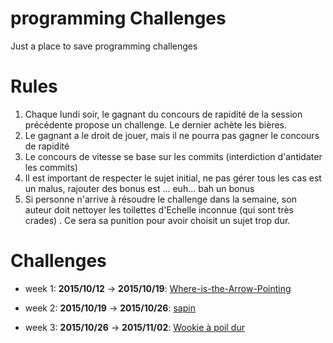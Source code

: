 # programming Challenges

Just a place to save programming challenges

# Rules

1. Chaque lundi soir, le gagnant du concours de rapidité de la session précédente propose un challenge. Le dernier achète les bières.
2. Le gagnant a le droit de jouer, mais il ne pourra pas gagner le concours de rapidité
3. Le concours de vitesse se base sur les commits (interdiction d'antidater les commits)
4. Il est important de respecter le sujet initial, ne pas gérer tous les cas est un malus, rajouter des bonus est ... euh... bah un bonus
5. Si personne n'arrive à résoudre le challenge dans la semaine, son auteur doit nettoyer les toilettes d'Echelle inconnue (qui sont très crades) . Ce sera sa punition pour avoir choisit un sujet trop dur.

# Challenges

- week 1: **2015/10/12** -> **2015/10/19**: [Where-is-the-Arrow-Pointing](https://github.com/jeannedhack/programmingChallenges/tree/master/Where-is-the-Arrow-Pointing)
- week 2: **2015/10/19** -> **2015/10/26**: [sapin](https://github.com/jeannedhack/programmingChallenges/tree/master/sapin)

- week 3: **2015/10/26** -> **2015/11/02**: [Wookie à poil dur](https://github.com/jeannedhack/programmingChallenges/tree/master/wookie%20%C3%A0%20poil%20dur)
